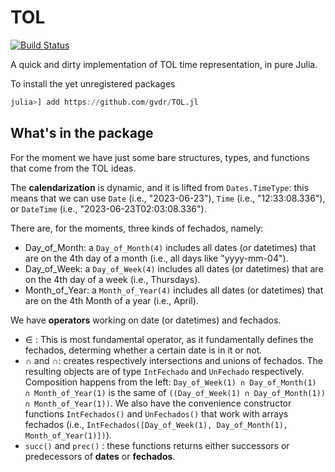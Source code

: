 # TOL

[![Build Status](https://github.com/gvdr/TOL.jl/actions/workflows/CI.yml/badge.svg?branch=main)](https://github.com/gvdr/TOL.jl/actions/workflows/CI.yml?query=branch%3Amain)

A quick and dirty implementation of TOL time representation, in pure Julia.

To install the yet unregistered packages 

```julia
julia>] add https://github.com/gvdr/TOL.jl
```

## What's in the package

For the moment we have just some bare structures, types, and functions that come from the TOL ideas.

The **calendarization** is dynamic, and it is lifted from `Dates.TimeType`: this means that we can use `Date` (i.e., "2023-06-23"), `Time` (i.e., "12:33:08.336"), or `DateTime` (i.e., "2023-06-23T02:03:08.336").

There are, for the moments, three kinds of fechados, namely:
-   Day_of_Month: a `Day_of_Month(4)` includes all dates (or datetimes) that are on the 4th day of a month (i.e., all days like "yyyy-mm-04").
-   Day_of_Week: a `Day_of_Week(4)` includes all dates (or datetimes) that are on the 4th day of a week (i.e., Thursdays).
-   Month_of_Year:  a `Month_of_Year(4)` includes all dates (or datetimes) that are on the 4th Month of a year (i.e., April).

We have **operators** working on date (or datetimes) and fechados.
- ∈ : This is most fundamental operator, as it fundamentally defines the fechados, determing whether a certain date is in it or not.
- ∩ and ∩: creates respectively intersections and unions of fechados. The resulting objects are of type `IntFechado` and `UnFechado` respectively. Composition happens from the left: `Day_of_Week(1) ∩ Day_of_Month(1) ∩ Month_of_Year(1)` is the same of `((Day_of_Week(1) ∩ Day_of_Month(1)) ∩ Month_of_Year(1))`. We also have the convenience constructor functions `IntFechados()` and `UnFechados()` that work with arrays fechados (i.e., `IntFechados([Day_of_Week(1), Day_of_Month(1), Month_of_Year(1)])`).
- `succ()` and `prec()` : these functions returns either successors or predecessors of **dates** or **fechados**.